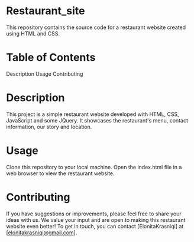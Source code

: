 # Restaurant_site
This repository contains the source code for a restaurant website created using HTML and CSS.

# Table of Contents
Description
Usage
Contributing

# Description
This project is a simple restaurant website developed with HTML, CSS, JavaScript and some JQuery. It showcases the restaurant's menu, contact information, our story and location.

# Usage
Clone this repository to your local machine.
Open the index.html file in a web browser to view the restaurant website.

# Contributing
If you have suggestions or improvements, please feel free to share your ideas with us. We value your input and are open to making this restaurant website even better! To get in touch, you can contact [ElonitaKrasniqi] at [elonitakrasniqi@gmail.com].